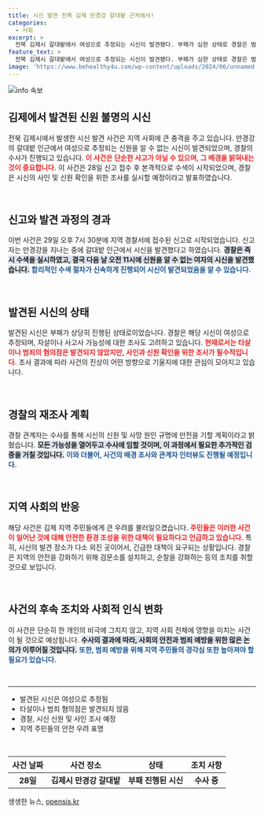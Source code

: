 ```yaml
---
title: 시신 발견 전북 김제 만경강 갈대밭 근처에서!
categories:
  - 사회
excerpt: >
  전북 김제시 갈대밭에서 여성으로 추정되는 시신이 발견됐다. 부패가 심한 상태로 경찰은 범죄 혐의점을 찾지 못했으며, 신원과 사망 원인 조사가 진행 중이다.
feature_text: >
  전북 김제시 갈대밭에서 여성으로 추정되는 시신이 발견됐다. 부패가 심한 상태로 경찰은 범죄 혐의점을 찾지 못했으며, 신원과 사망 원인 조사가 진행 중이다.
image: 'https://www.behealthy4u.com/wp-content/uploads/2024/06/unnamed-file.png'
---
```


<p><img src="https://www.behealthy4u.com/wp-content/uploads/2024/06/unnamed-file.png" alt="info 속보" /></p>

<h2 data-ke-size="size26">김제에서 발견된 신원 불명의 시신</h2>

<p data-ke-size="size16">전북 김제시에서 발생한 시신 발견 사건은 지역 사회에 큰 충격을 주고 있습니다. 만경강의 갈대밭 인근에서 여성으로 추정되는 신원을 알 수 없는 시신이 발견되었으며, 경찰의 수사가 진행되고 있습니다. <b><span style="color: #ee2323;">이 사건은 단순한 사고가 아닐 수 있으며, 그 배경을 밝혀내는 것이 중요합니다.</span></b> 이 사건은 28일 신고 접수 후 본격적으로 수색이 시작되었으며, 경찰은 시신의 사인 및 신원 확인을 위한 조사를 실시할 예정이라고 발표하였습니다.</p>

<p data-ke-size="size16">&nbsp;</p>

<h2 data-ke-size="size26">신고와 발견 과정의 경과</h2>

<p data-ke-size="size16">이번 사건은 29일 오후 7시 30분에 지역 경찰서에 접수된 신고로 시작되었습니다. 신고자는 만경강을 지나는 중에 갈대밭 인근에서 시신을 발견했다고 하였습니다. <b><span style="background-color: #21538527;">경찰은 즉시 수색을 실시하였고, 결국 다음 날 오전 11시에 신원을 알 수 없는 여자의 시신을 발견했습니다.</span></b> <b><span style="color: #1a5490;">합리적인 수색 절차가 신속하게 진행되어 시신이 발견되었음을 알 수 있습니다.</span></b></p>

<p data-ke-size="size16">&nbsp;</p>

<h2 data-ke-size="size26">발견된 시신의 상태</h2>

<p data-ke-size="size16">발견된 시신은 부패가 상당히 진행된 상태로이었습니다. 경찰은 해당 시신이 여성으로 추정되며, 자살이나 사고사 가능성에 대한 조사도 고려하고 있습니다. <b><span style="color: #ee2323;">현재로서는 타살이나 범죄의 혐의점은 발견되지 않았지만, 사인과 신원 확인을 위한 조사가 필수적입니다.</span></b> 조사 결과에 따라 사건의 진상이 어떤 방향으로 기울지에 대한 관심이 모아지고 있습니다.</p>

<p data-ke-size="size16">&nbsp;</p>

<h2 data-ke-size="size26">경찰의 재조사 계획</h2>

<p data-ke-size="size16">경찰 관계자는 수사를 통해 시신의 신원 및 사망 원인 규명에 만전을 기할 계획이라고 밝혔습니다. <b><span style="background-color: #21538527;">모든 가능성을 열어두고 수사에 임할 것이며, 이 과정에서 필요한 추가적인 검증을 거칠 것입니다.</span></b> <b><span style="color: #1a5490;">이와 더불어, 사건의 배경 조사와 관계자 인터뷰도 진행될 예정입니다.</span></b></p>

<p data-ke-size="size16">&nbsp;</p>

<h2 data-ke-size="size26">지역 사회의 반응</h2>

<p data-ke-size="size16">해당 사건은 김제 지역 주민들에게 큰 우려를 불러일으켰습니다. <b><span style="color: #ee2323;">주민들은 이러한 사건이 일어난 것에 대해 안전한 환경 조성을 위한 대책이 필요하다고 언급하고 있습니다.</span></b> 특히, 시신의 발견 장소가 다소 외진 곳이어서, 긴급한 대책이 요구되는 상황입니다. 경찰은 지역의 안전을 강화하기 위해 검문소를 설치하고, 순찰을 강화하는 등의 조치를 취할 것으로 보입니다.</p>

<p data-ke-size="size16">&nbsp;</p>

<h2 data-ke-size="size26">사건의 후속 조치와 사회적 인식 변화</h2>

<p data-ke-size="size16">이 사건은 단순히 한 개인의 비극에 그치지 않고, 지역 사회 전체에 영향을 미치는 사건이 될 것으로 예상됩니다. <b><span style="background-color: #21538527;">수사의 결과에 따라, 사회의 안전과 범죄 예방을 위한 많은 논의가 이루어질 것입니다.</span></b> <b><span style="color: #1a5490;">또한, 범죄 예방을 위해 지역 주민들의 경각심 또한 높아져야 할 필요가 있습니다.</span></b> </p>

<p data-ke-size="size16">&nbsp;</p>

<hr />

<ul>
    <li>발견된 시신은 여성으로 추정됨</li>
    <li>타살이나 범죄 혐의점은 발견되지 않음</li>
    <li>경찰, 시신 신원 및 사인 조사 예정</li>
    <li>지역 주민들의 안전 우려 표명</li>
</ul>

<p data-ke-size="size16">&nbsp;</p>

<table>
    <thead>
        <tr>
            <th>사건 날짜</th>
            <th>사건 장소</th>
            <th>상태</th>
            <th>조치 사항</th>
        </tr>
    </thead>
    <tbody>
        <tr>
            <td style="text-align: center; height: 17px;"><b>28일</b></td>
            <td style="text-align: center; height: 17px;"><b>김제시 만경강 갈대밭</b></td>
            <td style="text-align: center; height: 17px;"><b>부패 진행된 시신</b></td>
            <td style="text-align: center; height: 17px;"><b>수사 중</b></td>
        </tr>
    </tbody>
</table>
생생한 뉴스, <a href="https://opensis.kr" rel="dofollow">opensis.kr</a>


